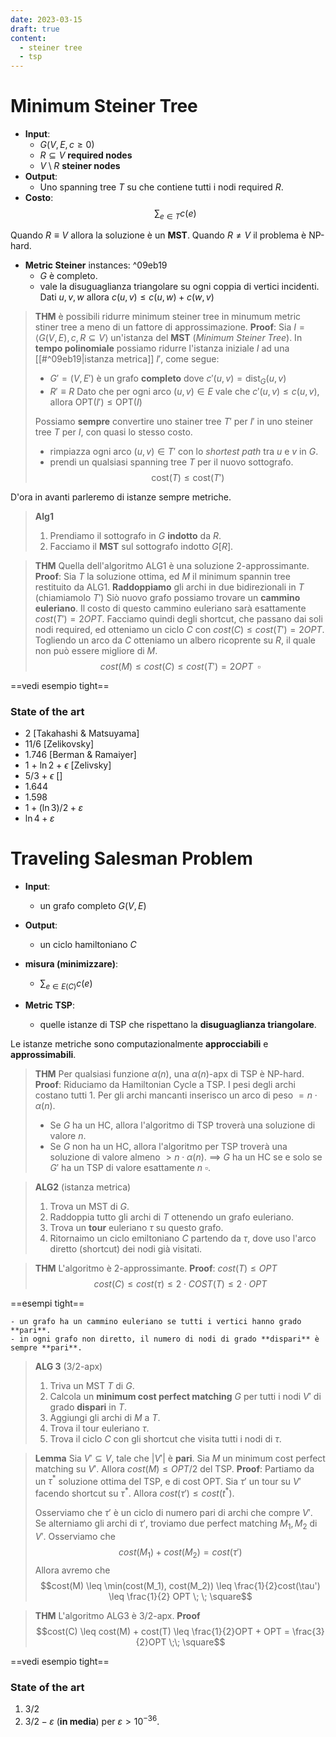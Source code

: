 ```yaml
---
date: 2023-03-15
draft: true
content:
  - steiner tree
  - tsp
---
```


# Minimum Steiner Tree
- **Input**:
	- $G(V,E, c \geq 0)$
	- $R \subseteq V$ **required nodes**
	- $V \setminus R$ **steiner nodes**
- **Output**:
	- Uno spanning tree $T$ su che contiene tutti i nodi required $R$.
- **Costo**: $$\sum_{e \in T} c(e)$$

Quando $R \equiv V$ allora la soluzione è un **MST**.
Quando $R \neq V$ il problema è NP-hard.


- **Metric Steiner** instances: ^09eb19
	- $G$ è completo.
	- vale la disuguaglianza triangolare su ogni coppia di vertici incidenti. Dati $u,v,w$ allora $c(u,v) \leq c(u,w) + c(w,v)$

> **THM**
> è possibili ridurre minimum steiner tree in minumum metric stiner tree a meno di un fattore di approssimazione.
> **Proof**:
> Sia $I=\langle G(V,E),c, R\subseteq V \rangle$ un'istanza del **MST** (*Minimum Steiner Tree*).
> In **tempo polinomiale** possiamo ridurre l'istanza iniziale $I$ ad una [[#^09eb19|istanza metrica]] $I'$, come segue:
> - $G'=(V,E')$ è un grafo **completo** dove $c'(u,v) = \text{dist}_G(u,v)$
> - $R' \equiv R$
> Dato che per ogni arco $(u,v) \in E$ vale che $c'(u,v) \leq c(u,v)$, allora $\text{OPT}(I') \leq\text{OPT}(I)$
> 
> Possiamo **sempre** convertire uno stainer tree $T'$ per $I'$ in uno steiner tree $T$ per $I$, con quasi lo stesso costo.
> - rimpiazza ogni arco $(u,v) \in T'$ con lo *shortest path* tra $u$ e $v$ in $G$.
> - prendi un qualsiasi spanning tree $T$ per il nuovo sottografo.
> $$\text{cost}(T) \leq \text{cost}(T')$$


D'ora in avanti parleremo di istanze sempre metriche.
> **Alg1**
> 1. Prendiamo il sottografo in $G$ **indotto** da $R$.
> 2. Facciamo il **MST** sul sottografo indotto $G\left[ R \right]$.

> **THM**
> Quella dell'algoritmo ALG1 è una soluzione 2-approssimante.
> **Proof**:
> Sia $T$ la soluzione ottima, ed $M$ il minimum spannin tree restituito da ALG1.
> **Raddoppiamo** gli archi in due bidirezionali in $T$ (chiamiamolo $T'$)
> Siò nuovo grafo possiamo trovare un **cammino euleriano**.
> Il costo di questo cammino euleriano sarà esattamente $cost(T') = 2OPT$.
> Facciamo quindi degli shortcut, che passano dai soli nodi required, ed otteniamo un ciclo $C$ con $cost(C) \leq cost(T') = 2OPT$.
> Togliendo un arco da $C$ otteniamo un albero ricoprente su $R$, il quale non può essere migliore di $M$.
> $$cost(M) \leq cost(C) \leq cost(T') = 2OPT \; \; \square$$ 


==vedi esempio tight==

### State of the art
- 2 [Takahashi & Matsuyama]
- 11/6 [Zelikovsky]
- 1.746 [Berman & Ramaiyer]
- 1 + $\ln{2}$ + $\epsilon$ [Zelivsky]
- 5/3 + $\epsilon$ []
- 1.644
- 1.598
- $1 + (\ln{3})/2 + \varepsilon$
- $\ln{4} + \varepsilon$

# Traveling Salesman Problem
- **Input**:
	- un grafo completo $G(V,E)$
- **Output**:
	- un ciclo hamiltoniano $C$
- **misura (minimizzare)**:
	- $\sum_{e \in E(C)}c(e)$


- **Metric TSP**:
	- quelle istanze di TSP che rispettano la **disuguaglianza triangolare**.

Le istanze metriche sono computazionalmente **approcciabili** e **approssimabili**.

> **THM**
> Per qualsiasi funzione $\alpha(n)$, una $\alpha(n)$-apx di TSP è NP-hard.
> **Proof**:
> Riduciamo da Hamiltonian Cycle a TSP.
> I pesi degli archi costano tutti 1.
> Per gli archi mancanti inserisco un arco di peso $= n \cdot \alpha(n)$.
> - Se $G$ ha un HC, allora l'algoritmo di TSP troverà una soluzione di valore $n$.
> - Se $G$ non ha un HC, allora l'algoritmo per TSP troverà una soluzione di valore almeno $> n \cdot \alpha (n)$.
> $\implies$ $G$ ha un HC se e solo se $G'$ ha un TSP di valore esattamente $n$ $\square$.


> **ALG2** (istanza metrica)
> 1. Trova un MST di $G$.
> 2. Raddoppia tutto gli archi di $T$ ottenendo un grafo euleriano.
> 3. Trova un **tour** euleriano $\tau$ su questo grafo.
> 4. Ritornaimo un ciclo emiltoniano $C$ partendo da $\tau$, dove uso l'arco diretto (shortcut) dei nodi già visitati.

> **THM**
> L'algoritmo è 2-approssimante.
> **Proof**:
> $cost(T) \leq OPT$
> $$cost(C) \leq cost(\tau) \leq 2 \cdot COST(T) \leq 2 \cdot OPT$$


==esempi tight==

```ad-note
- un grafo ha un cammino euleriano se tutti i vertici hanno grado **pari**.
- in ogni grafo non diretto, il numero di nodi di grado **dispari** è sempre **pari**.
```


> **ALG 3** (3/2-apx)
> 1. Triva un MST $T$ di $G$.
> 2. Calcola un **minimum cost perfect matching** $G$ per tutti i nodi $V'$ di grado **dispari** in $T$.
> 3. Aggiungi gli archi di $M$ a $T$.
> 4. Trova il tour euleriano $\tau$.
> 5. Trova il ciclo $C$ con gli shortcut che visita tutti i nodi di $\tau$.

> **Lemma**
> Sia $V' \subseteq V$, tale che $\vert V' \vert$ è **pari**.
> Sia $M$ un minimum cost perfect matching su $V'$.
> Allora $cost(M) \leq OPT/2$ del TSP.
> **Proof**:
> Partiamo da un $\tau^*$ soluzione ottima del TSP, e di cost OPT.
> Sia $\tau'$ un tour su $V'$ facendo shortcut su $\tau^*$.
> Allora $cost(\tau') \leq cost(t^*)$.
> 
> Osserviamo che $\tau'$ è un ciclo di numero pari di archi che compre $V'$.
> Se alterniamo gli archi di $\tau'$, troviamo due perfect matching $M_1, M_2$ di $V'$.
> Osserviamo che $$cost(M_1) + cost(M_2) = cost(\tau')$$
> Allora avremo che $$cost(M) \leq \min(cost(M_1), cost(M_2)) \leq \frac{1}{2}cost(\tau') \leq \frac{1}{2} OPT \; \; \square$$ 

> **THM**
> L'algoritmo ALG3 è $3/2$-apx.
> **Proof**
> $$cost(C) \leq cost(M) + cost(T) \leq \frac{1}{2}OPT + OPT = \frac{3}{2}OPT \;\; \square$$

==vedi esempio tight==


### State of the art
1. $3/2$
2. $3/2 - \varepsilon$ (**in media**) per $\varepsilon > 10^{-36}$.

